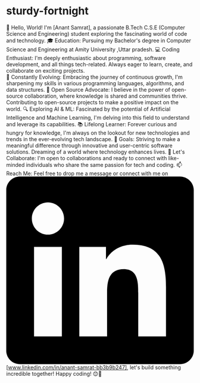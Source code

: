 # sturdy-fortnight
👋 Hello, World! I'm [Anant Samrat], a passionate B.Tech C.S.E (Computer Science and Engineering) student exploring the fascinating world of code and technology. 
🎓 Education: Pursuing my Bachelor's degree in Computer Science and Engineering at Amity University  ,Uttar pradesh. 
💻 Coding Enthusiast: I'm deeply enthusiastic about programming, software development, and all things tech-related. Always eager to learn, create, and collaborate on exciting projects.  
🚀 Constantly Evolving: Embracing the journey of continuous growth, I'm sharpening my skills in various programming languages, algorithms, and data structures. 
🌟 Open Source Advocate: I believe in the power of open-source collaboration, where knowledge is shared and communities thrive. Contributing to open-source projects to make a positive impact on the world. 
🔍 Exploring AI & ML: Fascinated by the potential of Artificial Intelligence and Machine Learning, I'm delving into this field to understand and leverage its capabilities. 
📚 Lifelong Learner: Forever curious and hungry for knowledge, I'm always on the lookout for new technologies and trends in the ever-evolving tech landscape. 
🎯 Goals: Striving to make a meaningful difference through innovative and user-centric software solutions. Dreaming of a world where technology enhances lives. 
🤝 Let's Collaborate: I'm open to collaborations and ready to connect with like-minded individuals who share the same passion for tech and coding. 
📫 Reach Me: Feel free to drop me a message or connect with me on <svg role="img" viewBox="0 0 24 24" xmlns="http://www.w3.org/2000/svg"><title>LinkedIn</title><path d="M20.447 20.452h-3.554v-5.569c0-1.328-.027-3.037-1.852-3.037-1.853 0-2.136 1.445-2.136 2.939v5.667H9.351V9h3.414v1.561h.046c.477-.9 1.637-1.85 3.37-1.85 3.601 0 4.267 2.37 4.267 5.455v6.286zM5.337 7.433c-1.144 0-2.063-.926-2.063-2.065 0-1.138.92-2.063 2.063-2.063 1.14 0 2.064.925 2.064 2.063 0 1.139-.925 2.065-2.064 2.065zm1.782 13.019H3.555V9h3.564v11.452zM22.225 0H1.771C.792 0 0 .774 0 1.729v20.542C0 23.227.792 24 1.771 24h20.451C23.2 24 24 23.227 24 22.271V1.729C24 .774 23.2 0 22.222 0h.003z"/></svg> [www.linkedin.com/in/anant-samrat-bb3b9b247], let's build something incredible together!  Happy coding! 😊🚀 
